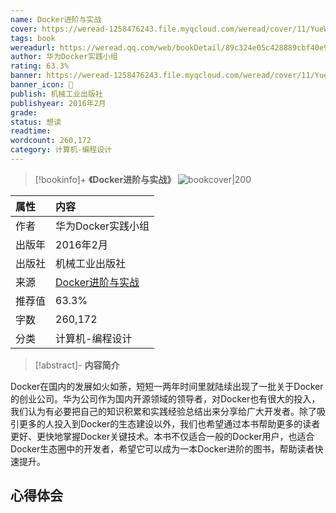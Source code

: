 ```yaml
---
name: Docker进阶与实战
cover: https://weread-1258476243.file.myqcloud.com/weread/cover/11/YueWen_803464/t6_YueWen_803464.jpg
tags: book
wereadurl: https://weread.qq.com/web/bookDetail/89c324e05c428889cbf40e9
author: 华为Docker实践小组
rating: 63.3%
banner: https://weread-1258476243.file.myqcloud.com/weread/cover/11/YueWen_803464/t6_YueWen_803464.jpg
banner_icon: 📖
publish: 机械工业出版社
publishyear: 2016年2月
grade:
status: 想读
readtime:
wordcount: 260,172
category: 计算机-编程设计 
---
```


> [!bookinfo]+ **《Docker进阶与实战》**
> ![bookcover|200](https://weread-1258476243.file.myqcloud.com/weread/cover/11/YueWen_803464/t6_YueWen_803464.jpg)
>
| 属性   | 内容                                       |
|:------ |:------------------------------------------ |
| 作者   | 华为Docker实践小组                           |
| 出版年 | 2016年2月                      |
| 出版社 | 机械工业出版社                          |
| 来源   | [Docker进阶与实战](https://weread.qq.com/web/bookDetail/89c324e05c428889cbf40e9) |
| 推荐值   | 63.3%                           |
| 字数   | 260,172                        |
| 分类   | 计算机-编程设计                        |

> [!abstract]- **内容简介**
>
Docker在国内的发展如火如荼，短短一两年时间里就陆续出现了一批关于Docker的创业公司。华为公司作为国内开源领域的领导者，对Docker也有很大的投入，我们认为有必要把自己的知识积累和实践经验总结出来分享给广大开发者。除了吸引更多的人投入到Docker的生态建设以外，我们也希望通过本书帮助更多的读者更好、更快地掌握Docker关键技术。本书不仅适合一般的Docker用户，也适合Docker生态圈中的开发者，希望它可以成为一本Docker进阶的图书，帮助读者快速提升。

## 心得体会
